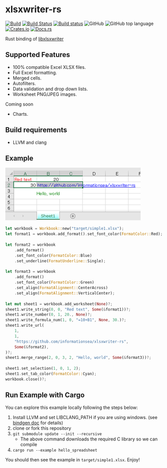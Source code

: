 xlsxwriter-rs
=============
[![Build](https://github.com/informationsea/xlsxwriter-rs/workflows/Build/badge.svg)](https://github.com/informationsea/xlsxwriter-rs/actions)
[![Build Status](https://travis-ci.org/informationsea/xlsxwriter-rs.svg?branch=master)](https://travis-ci.org/informationsea/xlsxwriter-rs)
[![Build status](https://ci.appveyor.com/api/projects/status/lf6j3rvk0p5xd0gn?svg=true)](https://ci.appveyor.com/project/informationsea/xlsxwriter-rs)
![GitHub](https://img.shields.io/github/license/informationsea/xlsxwriter-rs)
![GitHub top language](https://img.shields.io/github/languages/top/informationsea/xlsxwriter-rs)
[![Crates.io](https://img.shields.io/crates/v/xlsxwriter)](https://crates.io/crates/xlsxwriter)
[![Docs.rs](https://docs.rs/xlsxwriter/badge.svg)](https://docs.rs/xlsxwriter)

Rust binding of [libxlsxwriter](https://github.com/jmcnamara/libxlsxwriter)

Supported Features
------------------

* 100% compatible Excel XLSX files.
* Full Excel formatting.
* Merged cells.
* Autofilters.
* Data validation and drop down lists.
* Worksheet PNG/JPEG images.

Coming soon

* Charts.

Build requirements
------------------

* LLVM and clang

Example
-------

![Result Image](images/simple1.png)

```rust
let workbook = Workbook::new("target/simple1.xlsx");
let format1 = workbook.add_format().set_font_color(FormatColor::Red);

let format2 = workbook
    .add_format()
    .set_font_color(FormatColor::Blue)
    .set_underline(FormatUnderline::Single);

let format3 = workbook
    .add_format()
    .set_font_color(FormatColor::Green)
    .set_align(FormatAlignment::CenterAcross)
    .set_align(FormatAlignment::VerticalCenter);

let mut sheet1 = workbook.add_worksheet(None)?;
sheet1.write_string(0, 0, "Red text", Some(&format1))?;
sheet1.write_number(0, 1, 20., None)?;
sheet1.write_formula_num(1, 0, "=10+B1", None, 30.)?;
sheet1.write_url(
    1,
    1,
    "https://github.com/informationsea/xlsxwriter-rs",
    Some(&format2),
)?;
sheet1.merge_range(2, 0, 3, 2, "Hello, world", Some(&format3))?;

sheet1.set_selection(1, 0, 1, 2);
sheet1.set_tab_color(FormatColor::Cyan);
workbook.close()?;
```

Run Example with Cargo
-------
You can explore this example locally following the steps below:

1. Install LLVM and set LIBCLANG_PATH if you are using windows. (see [bindgen doc](https://rust-lang.github.io/rust-bindgen/requirements.html#clang) for details)
2. clone or fork this repository
3. `git submodule update --init --recursive`
    - The above command downloads the required C library so we can compile
4. `cargo run --example hello_spreadsheet`

You should then see the example in `target/simple1.xlsx`. Enjoy!
